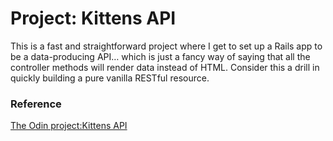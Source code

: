 # Project: Kittens API

This is a fast and straightforward project where I get to set up a Rails app to be a data-producing API… which is just a fancy way of saying that all the controller methods will render data instead of HTML. Consider this a drill in quickly building a pure vanilla RESTful resource.

### Reference
[The Odin project:Kittens API](https://www.theodinproject.com/lessons/ruby-on-rails-kittens-api)